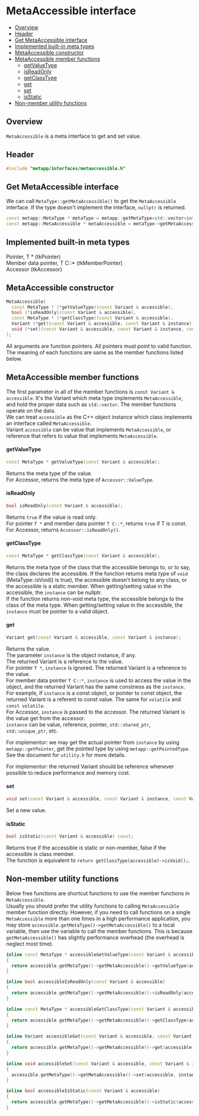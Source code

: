 [//]: # (Auto generated file, don't modify this file.)

# MetaAccessible interface
<!--begintoc-->
- [Overview](#mdtoc_e7c3d1bb)
- [Header](#mdtoc_6e72a8c1)
- [Get MetaAccessible interface](#mdtoc_e35d724c)
- [Implemented built-in meta types](#mdtoc_ed7f0e2e)
- [MetaAccessible constructor](#mdtoc_ee0c31d2)
- [MetaAccessible member functions](#mdtoc_3a9e571a)
  - [getValueType](#mdtoc_8d778ce1)
  - [isReadOnly](#mdtoc_5e2aac4d)
  - [getClassType](#mdtoc_a80b7ef1)
  - [get](#mdtoc_fd3b2e70)
  - [set](#mdtoc_e61425dc)
  - [isStatic](#mdtoc_460427c9)
- [Non-member utility functions](#mdtoc_e4e47ded)
<!--endtoc-->

<a id="mdtoc_e7c3d1bb"></a>
## Overview

`MetaAccessible` is a meta interface to get and set value.  

<a id="mdtoc_6e72a8c1"></a>
## Header

```c++
#include "metapp/interfaces/metaaccessible.h"
```

<a id="mdtoc_e35d724c"></a>
## Get MetaAccessible interface

We can call `MetaType::getMetaAccessible()` to get the `MetaAccessible` interface. If the type doesn't implement the interface,
`nullptr` is returned.

```c++
const metapp::MetaType * metaType = metapp::getMetaType<std::vector<int> >();
const metapp::MetaAccessible * metaAccessible = metaType->getMetaAccessible();
```

<a id="mdtoc_ed7f0e2e"></a>
## Implemented built-in meta types

Pointer, T * (tkPointer)  
Member data pointer, T C::* (tkMemberPointer)  
Accessor (tkAccessor)  

<a id="mdtoc_ee0c31d2"></a>
## MetaAccessible constructor

```c++
MetaAccessible(
  const MetaType * (*getValueType)(const Variant & accessible),
  bool (*isReadOnly)(const Variant & accessible),
  const MetaType * (*getClassType)(const Variant & accessible),
  Variant (*get)(const Variant & accessible, const Variant & instance),
  void (*set)(const Variant & accessible, const Variant & instance, const Variant & value)
);
```

All arguments are function pointers. All pointers must point to valid function.  
The meaning of each functions are same as the member functions listed below.

<a id="mdtoc_3a9e571a"></a>
## MetaAccessible member functions

The first parameter in all of the member functions is `const Variant & accessible`.
It's the Variant which meta type implements `MetaAccessible`, and hold the proper data such as `std::vector`.
The member functions operate on the data.  
We can treat `accessible` as the C++ object instance which class implements an interface called `MetaAccessible`.  
Variant `accessible` can be value that implements `MetaAccessible`, or reference that refers to value that implements `MetaAccessible`.  

<a id="mdtoc_8d778ce1"></a>
#### getValueType

```c++
const MetaType * getValueType(const Variant & accessible);
```

Returns the meta type of the value.  
For Accessor, returns the meta type of `Accessor::ValueType`.  

<a id="mdtoc_5e2aac4d"></a>
#### isReadOnly

```c++
bool isReadOnly(const Variant & accessible);
```

Returns `true` if the value is read only.  
For pointer `T *` and member data pointer `T C::*`, returns `true` if T is const.  
For Accessor, returns `Accessor::isReadOnly()`.  

<a id="mdtoc_a80b7ef1"></a>
#### getClassType

```c++
const MetaType * getClassType(const Variant & accessible);
```

Returns the meta type of the class that the accessible belongs to, or to say, the class declares the accessible. 
If the function returns meta type of `void` (MetaType::isVoid() is true), the accessible doesn't belong to any class,
or the accessible is a static member. When getting/setting value in the accessible, the `instance` can be nullptr.  
If the function returns non-void meta type, the accessible belongs to the class of the meta type.
When getting/setting value in the accessible, the `instance` must be pointer to a valid object.  

<a id="mdtoc_fd3b2e70"></a>
#### get

```c++
Variant get(const Variant & accessible, const Variant & instance);
```

Returns the value.  
The parameter `instance` is the object instance, if any.  
The returned Variant is a reference to the value.  
For pointer `T *`, `instance` is ignored. The returned Variant is a reference to the value.  
For member data pointer `T C::*`, `instance` is used to access the value in the object, and the returned Variant
has the same constness as the `instance`. For example, if `instance` is a const object, or pointer to const object,
the returned Variant is a referent to const value. The same for `volatile` and `const volatile`.  
For Accessor, `instance` is passed to the accessor. The returned Variant is the value get from the accessor.  
`instance` can be value, reference, pointer, `std::shared_ptr`, `std::unique_ptr`, etc.  

For implementor: we may get the actual pointer from `instance` by using `metapp::getPointer`, get the pointed type
by using `metapp::getPointedType`. See the document for `utility.h` for more details.  

For implementor: the returned Variant should be reference whenever possible to reduce performance and memory cost.

<a id="mdtoc_e61425dc"></a>
#### set

```c++
void set(const Variant & accessible, const Variant & instance, const Variant & value);
```

Set a new value.  

<a id="mdtoc_460427c9"></a>
#### isStatic

```c++
bool isStatic(const Variant & accessible) const;
```

Returns true if the accessible is static or non-member, false if the accessible is class member.  
The function is equivalent to `return getClassType(accessible)->isVoid();`.  

<a id="mdtoc_e4e47ded"></a>
## Non-member utility functions

Below free functions are shortcut functions to use the member functions in `MetaAccessible`.  
Usually you should prefer the utility functions to calling `MetaAccessible` member function directly.
However, if you need to call functions on a single `MetaAccessible` more than one times in a high performance
application, you may store `accessible.getMetaType()->getMetaAccessible()` to a local variable, then use the variable
to call the member functions. This is because `getMetaAccessible()` has slightly performance overhead
(the overhead is neglect most time).

```c++
inline const MetaType * accessibleGetValueType(const Variant & accessible)
{
  return accessible.getMetaType()->getMetaAccessible()->getValueType(accessible);
}

inline bool accessibleIsReadOnly(const Variant & accessible)
{
  return accessible.getMetaType()->getMetaAccessible()->isReadOnly(accessible);
}

inline const MetaType * accessibleGetClassType(const Variant & accessible)
{
  return accessible.getMetaType()->getMetaAccessible()->getClassType(accessible);
}

inline Variant accessibleGet(const Variant & accessible, const Variant & instance)
{
  return accessible.getMetaType()->getMetaAccessible()->get(accessible, instance);
}

inline void accessibleSet(const Variant & accessible, const Variant & instance, const Variant & value)
{
  accessible.getMetaType()->getMetaAccessible()->set(accessible, instance, value);
}

inline bool accessibleIsStatic(const Variant & accessible)
{
  return accessible.getMetaType()->getMetaAccessible()->isStatic(accessible);
}
```

